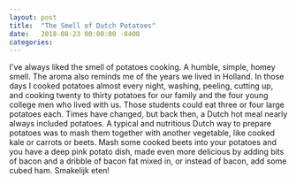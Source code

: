 ```yaml
---
layout: post
title:  "The Smell of Dutch Potatoes"
date:   2018-08-23 00:00:00 -0400
categories:
---
```

I've always liked the smell of potatoes cooking. A humble, simple, homey smell. The aroma also reminds me of the years we lived in Holland. In those days I cooked potatoes almost every night, washing, peeling, cutting up, and cooking twenty to thirty potatoes for our family and the four young college men who lived with us. Those students could eat three or four large potatoes each. Times have changed, but back then, a Dutch hot meal nearly always included potatoes. A typical and nutritious Dutch way to prepare potatoes was to mash them together with another vegetable, like cooked kale or carrots or beets. Mash some cooked beets into your potatoes and you have a deep pink potato dish, made even more delicious by adding bits of bacon and a dribble of bacon fat mixed in, or instead of bacon, add some cubed ham. Smakelijk eten!